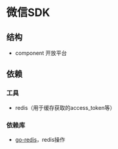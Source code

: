 # 微信SDK


## 结构
- component 开放平台


## 依赖

### 工具

- redis（用于缓存获取的access_token等）


### 依赖库

- [go-redis](https://github.com/go-redis/redis)，redis操作